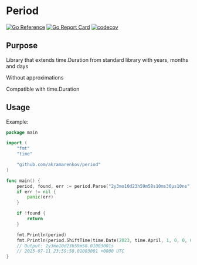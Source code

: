 # Period

[![Go Reference](https://pkg.go.dev/badge/github.com/akramarenkov/period.svg)](https://pkg.go.dev/github.com/akramarenkov/period)
[![Go Report Card](https://goreportcard.com/badge/github.com/akramarenkov/period)](https://goreportcard.com/report/github.com/akramarenkov/period)
[![codecov](https://codecov.io/gh/akramarenkov/period/releases/tag/v0.1.0/badge.svg?token=2E4F42B30C)](https://codecov.io/gh/akramarenkov/period)

## Purpose

Library that extends time.Duration from standard library with years, months and days

Without approximations

Compatible with time.Duration

## Usage

Example:

```go
package main

import (
    "fmt"
    "time"

    "github.com/akramarenkov/period"
)

func main() {
    period, found, err := period.Parse("2y3mo10d23h59m58s10ms30µs10ns")
    if err != nil {
        panic(err)
    }

    if !found {
        return
    }

    fmt.Println(period)
    fmt.Println(period.ShiftTime(time.Date(2023, time.April, 1, 0, 0, 0, 0, time.UTC)))
    // Output: 2y3mo10d23h59m58.01003001s
    // 2025-07-11 23:59:58.01003001 +0000 UTC
}
```
